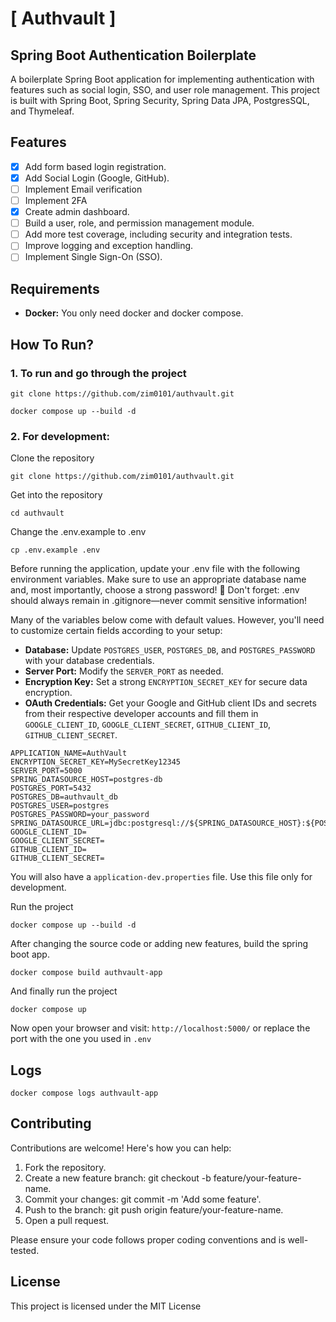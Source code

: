 # [ Authvault ] 
## Spring Boot Authentication Boilerplate

A boilerplate Spring Boot application for implementing authentication with features such as social login, SSO, and user role management. 
This project is built with Spring Boot, Spring Security, Spring Data JPA, PostgresSQL, and Thymeleaf.


## Features
- [x] Add form based login registration.
- [x] Add Social Login (Google, GitHub).
- [ ] Implement Email verification
- [ ] Implement 2FA
- [x] Create admin dashboard.
- [ ] Build a user, role, and permission management module.
- [ ] Add more test coverage, including security and integration tests.
- [ ] Improve logging and exception handling.
- [ ] Implement Single Sign-On (SSO).

## Requirements
- **Docker:** You only need docker and docker compose.

## How To Run?

### 1. To run and go through the project
```shell
git clone https://github.com/zim0101/authvault.git
```
```shell
docker compose up --build -d
```

### 2. For development:

Clone the repository
```shell
git clone https://github.com/zim0101/authvault.git
```

Get into the repository
```shell
cd authvault
```
Change the .env.example to .env
```shell
cp .env.example .env
```

Before running the application, update your .env file with the following environment variables. 
Make sure to use an appropriate database name and, most importantly, 
choose a strong password! 🚨 Don't forget: .env should always remain in .gitignore—never commit sensitive information!

Many of the variables below come with default values. However, you'll need to customize certain fields according 
to your setup:

* **Database:** Update `POSTGRES_USER`, `POSTGRES_DB`, and `POSTGRES_PASSWORD` with your database credentials.
* **Server Port:** Modify the `SERVER_PORT` as needed. 
* **Encryption Key:** Set a strong `ENCRYPTION_SECRET_KEY` for secure data encryption.
* **OAuth Credentials:** Get your Google and GitHub client IDs and secrets from their respective developer accounts and 
  fill them in `GOOGLE_CLIENT_ID`, `GOOGLE_CLIENT_SECRET`, `GITHUB_CLIENT_ID`, `GITHUB_CLIENT_SECRET`.
```
APPLICATION_NAME=AuthVault
ENCRYPTION_SECRET_KEY=MySecretKey12345
SERVER_PORT=5000
SPRING_DATASOURCE_HOST=postgres-db
POSTGRES_PORT=5432
POSTGRES_DB=authvault_db
POSTGRES_USER=postgres
POSTGRES_PASSWORD=your_password
SPRING_DATASOURCE_URL=jdbc:postgresql://${SPRING_DATASOURCE_HOST}:${POSTGRES_PORT}/${POSTGRES_DB}
GOOGLE_CLIENT_ID=
GOOGLE_CLIENT_SECRET=
GITHUB_CLIENT_ID=
GITHUB_CLIENT_SECRET=
```
You will also have a ```application-dev.properties``` file. Use this file only for development.

Run the project
```shell
docker compose up --build -d
```

After changing the source code or adding new features, build the spring boot app.
```shell
docker compose build authvault-app
```

And finally run the project
```shell
docker compose up
```

Now open your browser and visit: ```http://localhost:5000/``` or replace the port with the one you used in `.env`

## Logs
```shell
docker compose logs authvault-app
```

## Contributing
Contributions are welcome! Here's how you can help:

1. Fork the repository.
2. Create a new feature branch: git checkout -b feature/your-feature-name.
3. Commit your changes: git commit -m 'Add some feature'.
4. Push to the branch: git push origin feature/your-feature-name.
5. Open a pull request.

Please ensure your code follows proper coding conventions and is well-tested.

## License
This project is licensed under the MIT License